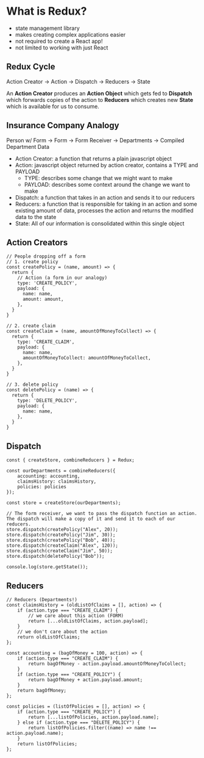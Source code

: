 # What is Redux?
- state management library
- makes creating complex applications easier
- not required to create a React app!
- not limited to working with just React

## Redux Cycle
Action Creator -> Action -> Dispatch -> Reducers -> State

An **Action Creator** produces an **Action Object** which gets fed to **Dispatch** which forwards copies of the action to **Reducers** which creates new **State** which is available for us to consume. 

## Insurance Company Analogy

Person w/ Form -> Form -> Form Receiver -> Departments -> Compiled Department Data

- Action Creator: a function that returns a plain javascript object
- Action: javascript object returned by action creator, contains a TYPE and PAYLOAD
  - TYPE: describes some change that we might want to make
  - PAYLOAD: describes some context around the change we want to make
- Dispatch: a function that takes in an action and sends it to our reducers
- Reducers: a function that is responsible for taking in an action and some existing amount of data, processes the action and returns the modified data to the state
- State: All of our information is consolidated within this single object 

## Action Creators
```
// People dropping off a form 
// 1. create policy
const createPolicy = (name, amount) => {
  return {
    // Action (a form in our analogy)
    type: 'CREATE_POLICY',
    payload: {
      name: name,
      amount: amount,
    },
  }
}

// 2. create claim
const createClaim = (name, amountOfMoneyToCollect) => {
  return {
    type: 'CREATE_CLAIM',
    payload: {
      name: name,
      amountOfMoneyToCollect: amountOfMoneyToCollect,
    },
  }
}

// 3. delete policy
const deletePolicy = (name) => {
  return {
    type: 'DELETE_POLICY',
    payload: {
      name: name,
    },
  }
}
```

## Dispatch
```
const { createStore, combineReducers } = Redux;

const ourDepartments = combineReducers({
	accounting: accounting,
	claimsHistory: claimsHistory,
	policies: policies
});

const store = createStore(ourDepartments);

// The form receiver, we want to pass the dispatch function an action. The dispatch will make a copy of it and send it to each of our reducers.
store.dispatch(createPolicy("Alex", 20));
store.dispatch(createPolicy("Jim", 30));
store.dispatch(createPolicy("Bob", 40));
store.dispatch(createClaim("Alex", 120));
store.dispatch(createClaim("Jim", 50));
store.dispatch(deletePolicy("Bob"));

console.log(store.getState());
```

## Reducers
```
// Reducers (Departments!)
const claimsHistory = (oldListOfClaims = [], action) => {
	if (action.type === "CREATE_CLAIM") {
		// we care about this action (FORM)
		return [...oldListOfClaims, action.payload];
	}
	// we don't care about the action
	return oldListOfClaims;
};

const accounting = (bagOfMoney = 100, action) => {
	if (action.type === "CREATE_CLAIM") {
		return bagOfMoney - action.payload.amountOfMoneyToCollect;
	}
	if (action.type === "CREATE_POLICY") {
		return bagOfMoney + action.payload.amount;
	}
	return bagOfMoney;
};

const policies = (listOfPolicies = [], action) => {
	if (action.type === "CREATE_POLICY") {
		return [...listOfPolicies, action.payload.name];
	} else if (action.type === "DELETE_POLICY") {
		return listOfPolicies.filter((name) => name !== action.payload.name);
	}
	return listOfPolicies;
};
```

